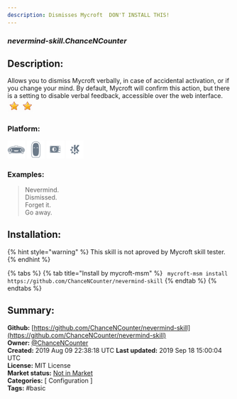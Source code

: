 ```yaml
---
description: Dismisses Mycroft  DON'T INSTALL THIS! 
---
```


### _nevermind-skill.ChanceNCounter_  
## Description:  
Allows you to dismiss Mycroft verbally, in case of accidental activation, or if you change your mind. By default, Mycroft will confirm this action, but there is a setting to disable verbal feedback, accessible over the web interface.  
![](../.gitbook/assets/star.png)![](../.gitbook/assets/star.png)  
  
### Platform:  
 ![Mark I](../.gitbook/assets/mark-1-icon.png)  ![Mark II](../.gitbook/assets/mark-2-icon.png)  ![Picroft](../.gitbook/assets/picroft-icon.png)  ![plasmoid](../.gitbook/assets/kde.png)   
### Examples:  
> Nevermind.  
> Dismissed.  
> Forget it.  
> Go away.  
  
## Installation:  
{% hint style="warning" %}
This skill is not aproved by Mycroft skill tester.
{% endhint %}
    
{% tabs %}
{% tab title="Install by mycroft-msm" %}
``` mycroft-msm install https://github.com/ChanceNCounter/nevermind-skill```
{% endtab %}
  {% endtabs %}
    
## Summary:  
**Github:** [https://github.com/ChanceNCounter/nevermind-skill](https://github.com/ChanceNCounter/nevermind-skill)  
**Owner:** [@ChanceNCounter](https://github.com/ChanceNCounter)  
**Created:** 2019 Aug 09 22:38:18 UTC  **Last updated:** 2019 Sep 18 15:00:04 UTC  
**License:** MIT License  
**Market status:** [Not in Market](https://market.mycroft.ai/skill/)  
**Categories:** [ Configuration ]   
**Tags:** \#basic   
